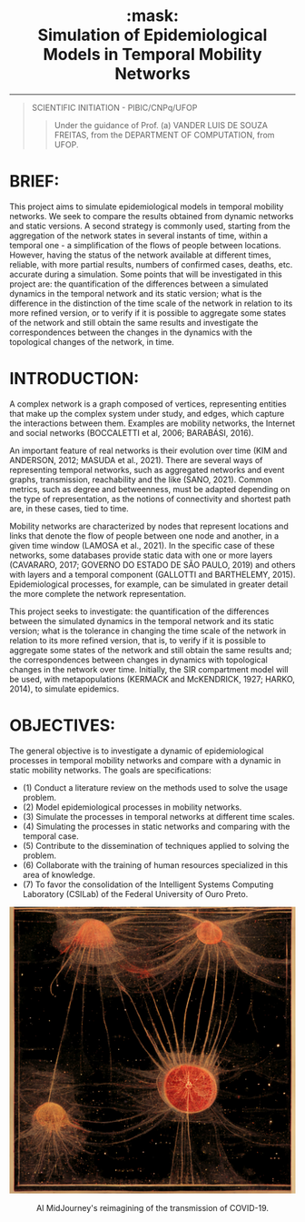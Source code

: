 <h1 align="center">
:mask:<br>Simulation of Epidemiological Models in Temporal Mobility Networks
</h1>


---

> SCIENTIFIC INITIATION - PIBIC/CNPq/UFOP
> > Under the guidance of Prof. (a) VANDER LUIS DE SOUZA FREITAS, from the DEPARTMENT OF COMPUTATION, from UFOP.

# BRIEF:

This project aims to simulate epidemiological models in temporal mobility networks. We seek to compare the results obtained from dynamic networks and static versions. A second strategy is commonly used, starting from the aggregation of the network states in several instants of time, within a temporal one - a simplification of the flows of people between locations. However, having the status of the network available at different times, reliable, with more partial results, numbers of confirmed cases, deaths, etc. accurate during a simulation. Some points that will be investigated in this project are: the quantification of the differences between a simulated dynamics in the temporal network and its static version; what is the difference in the distinction of the time scale of the network in relation to its more refined version, or to verify if it is possible to aggregate some states of the network and still obtain the same results and investigate the correspondences between the changes in the dynamics with the topological changes of the network, in time.

# INTRODUCTION:

A complex network is a graph composed of vertices, representing entities that make up the complex system under study, and edges, which capture the interactions between them. Examples are mobility networks, the Internet and social networks (BOCCALETTI et al, 2006; BARABÁSI, 2016).

An important feature of real networks is their evolution over time (KIM and ANDERSON, 2012; MASUDA et al., 2021). There are several ways of representing temporal networks, such as aggregated networks and event graphs, transmission, reachability and the like (SANO, 2021). Common metrics, such as degree and betweenness, must be adapted depending on the type of representation, as the notions of connectivity and shortest path are, in these cases, tied to time.

Mobility networks are characterized by nodes that represent locations and links that denote the flow of people between one node and another, in a given time window (LAMOSA et al., 2021). In the specific case of these networks, some databases provide static data with one or more layers (CAVARARO, 2017; GOVERNO DO ESTADO DE SÃO PAULO, 2019) and others with layers and a temporal component (GALLOTTI and BARTHELEMY, 2015). Epidemiological processes, for example, can be simulated in greater detail the more complete the network representation.

This project seeks to investigate: the quantification of the differences between the simulated dynamics in the temporal  network and its static version; what is the tolerance in changing the time scale of the network in relation to its more refined version, that is, to verify if it is possible to aggregate some states of the network and still obtain the same results and; the correspondences between changes in dynamics with topological changes in the network over time. Initially, the SIR compartment model will be used, with metapopulations (KERMACK and McKENDRICK, 1927; HARKO, 2014), to simulate epidemics.

# OBJECTIVES:

The general objective is to investigate a dynamic of epidemiological processes in temporal mobility networks and compare with a dynamic in static mobility networks. The goals are specifications:
- (1) Conduct a literature review on the methods used to solve the usage problem.
- (2) Model epidemiological processes in mobility networks.
- (3) Simulate the processes in temporal networks at different time scales.
- (4) Simulating the processes in static networks and comparing with the temporal case.
- (5) Contribute to the dissemination of techniques applied to solving the problem.
- (6) Collaborate with the training of human resources specialized in this area of knowledge.
- (7) To favor the consolidation of the Intelligent Systems Computing Laboratory (CSILab) of the Federal University of Ouro Preto.

![COVID-19 SPREAD](https://github.com/gabrielxcosta/Simulation-of-epidemiological-models-in-temporal-mobility-networks/blob/main/MidJourney%20-%20COVID)

<p align="center"> AI MidJourney's reimagining of the transmission of COVID-19.
